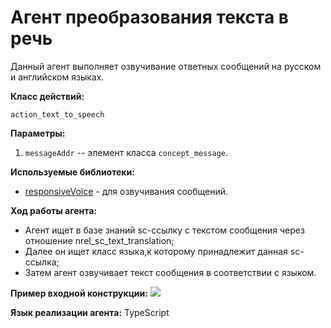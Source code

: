 # Агент преобразования текста в речь

Данный агент выполняет озвучивание ответных сообщений на русском и английском языках.

**Класс действий:**

`action_text_to_speech`

**Параметры:**

1. `messageAddr` -- элемент класса `concept_message`.

**Используемые библиотеки:**

* [responsiveVoice](https://responsivevoice.org/) - для озвучивания сообщений.

**Ход работы агента:**

* Агент ищет в базе знаний sc-ссылку с текстом сообщения через отношение nrel_sc_text_translation;
* Далее он ищет класс языка,к которому принадлежит данная sc-ссылка;
* Затем агент озвучивает текст сообщения в соответствии с языком.

**Пример входной конструкции:**
<img src="../images/audioAgentInput.png"></img>

**Язык реализации агента:**
TypeScript

